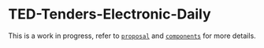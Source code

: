 # TED-Tenders-Electronic-Daily

This is a work in progress, refer to [`proposal`](proposal.md) and [`components`](components.md) for more details.
